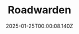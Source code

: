 ---
title: "Roadwarden"
id: 1155970
date: 2025-01-25T00:00:08.140Z
link: games/steam/recent/roadwarden
image: http://media.steampowered.com/steamcommunity/public/images/apps/1155970/f8e09311458c1b4fc6ac23cd50f391a11f5b3704.jpg
playtime_2weeks: 59
playtime_forever: 59
playtime_windows_forever: 0
playtime_mac_forever: 0
playtime_linux_forever: 59
playtime_deck_forever: 59
---